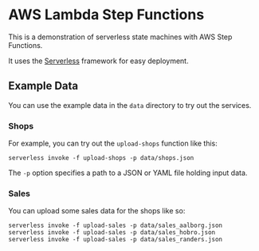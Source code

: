 # AWS Lambda Step Functions
This is a demonstration of serverless state machines with AWS Step Functions.

It uses the [Serverless](https://serverless.com) framework for easy deployment.


## Example Data
You can use the example data in the `data` directory to try out the services.

### Shops
For example, you can try out the `upload-shops` function like this:

    serverless invoke -f upload-shops -p data/shops.json
	
The `-p` option specifies a path to a JSON or YAML file holding input
data.

### Sales
You can upload some sales data for the shops like so:

    serverless invoke -f upload-sales -p data/sales_aalborg.json
    serverless invoke -f upload-sales -p data/sales_hobro.json
    serverless invoke -f upload-sales -p data/sales_randers.json
